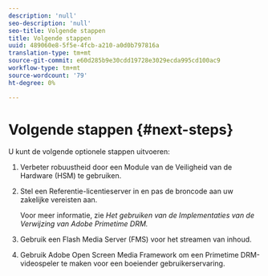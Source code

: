 ```yaml
---
description: 'null'
seo-description: 'null'
seo-title: Volgende stappen
title: Volgende stappen
uuid: 489060e8-5f5e-4fcb-a210-a0d0b797816a
translation-type: tm+mt
source-git-commit: e60d285b9e30cdd19728e3029ecda995cd100ac9
workflow-type: tm+mt
source-wordcount: '79'
ht-degree: 0%

---
```



# Volgende stappen {#next-steps}

U kunt de volgende optionele stappen uitvoeren:
1. Verbeter robuustheid door een Module van de Veiligheid van de Hardware (HSM) te gebruiken.
1. Stel een Referentie-licentieserver in en pas de broncode aan uw zakelijke vereisten aan.

   Voor meer informatie, zie *Het gebruiken van de Implementaties van de Verwijzing van Adobe Primetime DRM.*
1. Gebruik een Flash Media Server (FMS) voor het streamen van inhoud.
1. Gebruik Adobe Open Screen Media Framework om een Primetime DRM-videospeler te maken voor een boeiender gebruikerservaring.
